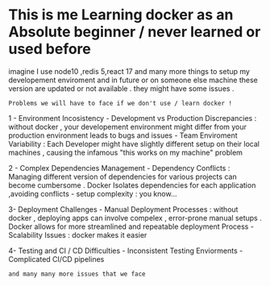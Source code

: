 # This is me Learning docker as an Absolute beginner / never learned or used before

<!-- Problem -->
imagine I use node10 ,redis 5,react 17 and many more things to setup my developement enviroment and in future or on someone else machine these version are updated or not available  .  they might have some issues . 

    Problems we will have to face if we don't use / learn docker !
 1 - Environment Incosistency 
    - Development vs Production Discrepancies : without docker , your developement environment might differ from your production environment
    leads to bugs and issues
    - Team Enviroment Variability : Each Developer might have slightly different setup on their local machines , causing the infamous 
    "this works on my machine" problem

2 -   Complex Dependencies Management
    - Dependency Conflicts : Managing different version of dependencies for various projects can become cumbersome . 
        Docker Isolates dependencies for each application ,avoiding conflicts
    - setup complexity : you know...

3- Deployment Challenges 
    - Manual Deployment Processes : without docker , deploying apps can involve compelex , error-prone manual setups . Docker allows for more
        streamlined and repeatable deployment Process
    - Scalability Issues : docker makes it easier

4- Testing and CI / CD Difficulties
    - Inconsistent Testing Enviorments
    - Complicated CI/CD pipelines


    and many many more issues that we face 
